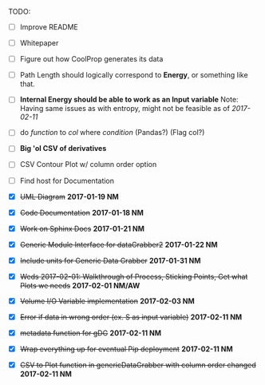 TODO:

*   [ ] Improve README
*   [ ] Whitepaper
*   [ ] Figure out how CoolProp generates its data
*   [ ] Path Length should logically correspond to **Energy**, or something like that.
*   [ ] **Internal Energy should be able to work as an Input variable** Note: Having same issues as with entropy, might not be feasible as of *2017-02-11*
*   [ ] do _function_ to _col_ where _condition_ (Pandas?) (Flag col?)
*   [ ] **Big 'ol CSV of derivatives**
*   [ ] CSV Contour Plot w/ column order option
*   [ ] Find host for Documentation

*   [x] ~~UML Diagram~~ **2017-01-19 NM**
*   [x] ~~Code Documentation~~ **2017-01-18 NM**
*   [x] ~~Work on Sphinx Docs~~ **2017-01-21 NM**
*   [x] ~~Generic Module Interface for dataGrabber2~~  **2017-01-22 NM**
*   [x] ~~Include units for Generic Data Grabber~~ **2017-01-31 NM**
*   [x] ~~Weds 2017-02-01: Walkthrough of Process, Sticking Points, Get what Plots we needs~~ **2017-02-01 NM/AW**
*   [x] ~~Volume I/O Variable implementation~~ **2017-02-03 NM**
*   [x] ~~Error if data in wrong order (ex. S as input variable)~~ **2017-02-11 NM**
*   [x] ~~metadata function for gDG~~ **2017-02-11 NM**
*   [x] ~~Wrap everything up for eventual Pip deployment~~ **2017-02-11 NM**
*   [x] ~~CSV to Plot function in genericDataGrabber with column order changed~~ **2017-02-11 NM**
